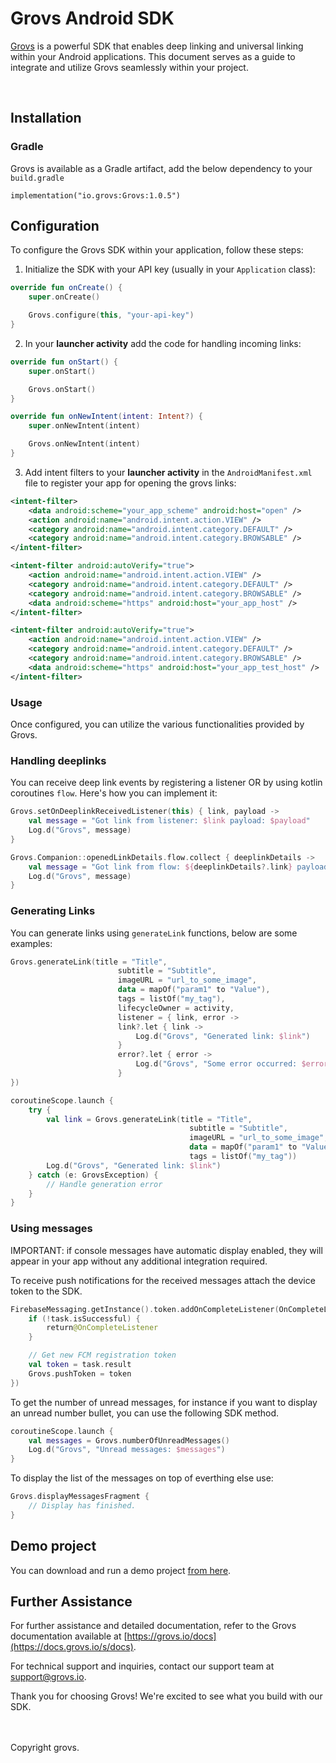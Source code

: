 # Grovs Android SDK

[Grovs](https://grovs.io) is a powerful SDK that enables deep linking and universal linking within your Android applications. This document serves as a guide to integrate and utilize Grovs seamlessly within your project.

<br />

## Installation

### Gradle

Grovs is available as a Gradle artifact, add the below dependency to your `build.gradle`

```
implementation("io.grovs:Grovs:1.0.5")
```

## Configuration

To configure the Grovs SDK within your application, follow these steps:

1. Initialize the SDK with your API key (usually in your `Application` class):

```kotlin
override fun onCreate() {
    super.onCreate()

    Grovs.configure(this, "your-api-key")
}
```

2. In your **launcher activity** add the code for handling incoming links:

```kotlin
override fun onStart() {
    super.onStart()

    Grovs.onStart()
}

override fun onNewIntent(intent: Intent?) {
    super.onNewIntent(intent)

    Grovs.onNewIntent(intent)
}
```

3. Add intent filters to your **launcher activity** in the `AndroidManifest.xml` file to register your app for opening the grovs links:

```xml
<intent-filter>
    <data android:scheme="your_app_scheme" android:host="open" />
    <action android:name="android.intent.action.VIEW" />
    <category android:name="android.intent.category.DEFAULT" />
    <category android:name="android.intent.category.BROWSABLE" />
</intent-filter>

<intent-filter android:autoVerify="true">
    <action android:name="android.intent.action.VIEW" />
    <category android:name="android.intent.category.DEFAULT" />
    <category android:name="android.intent.category.BROWSABLE" />
    <data android:scheme="https" android:host="your_app_host" />
</intent-filter>

<intent-filter android:autoVerify="true">
    <action android:name="android.intent.action.VIEW" />
    <category android:name="android.intent.category.DEFAULT" />
    <category android:name="android.intent.category.BROWSABLE" />
    <data android:scheme="https" android:host="your_app_test_host" />
</intent-filter>
```

### Usage

Once configured, you can utilize the various functionalities provided by Grovs.

### Handling deeplinks

You can receive deep link events by registering a listener OR by using kotlin coroutines `flow`. Here's how you can implement it:

```kotlin
Grovs.setOnDeeplinkReceivedListener(this) { link, payload ->
    val message = "Got link from listener: $link payload: $payload"
    Log.d("Grovs", message)
}
```

```kotlin
Grovs.Companion::openedLinkDetails.flow.collect { deeplinkDetails ->
    val message = "Got link from flow: ${deeplinkDetails?.link} payload: ${deeplinkDetails?.data}"
    Log.d("Grovs", message)
}
```

### Generating Links

You can generate links using `generateLink` functions, below are some examples:

```kotlin
Grovs.generateLink(title = "Title",
                        subtitle = "Subtitle",
                        imageURL = "url_to_some_image",
                        data = mapOf("param1" to "Value"),
                        tags = listOf("my_tag"),
                        lifecycleOwner = activity,
                        listener = { link, error ->
                        link?.let { link ->
                            Log.d("Grovs", "Generated link: $link")
                        }
                        error?.let { error ->
                            Log.d("Grovs", "Some error occurred: $error")
                        }
})
```

```kotlin
coroutineScope.launch {
    try {
        val link = Grovs.generateLink(title = "Title",
                                        subtitle = "Subtitle",
                                        imageURL = "url_to_some_image",
                                        data = mapOf("param1" to "Value"),
                                        tags = listOf("my_tag"))
        Log.d("Grovs", "Generated link: $link")
    } catch (e: GrovsException) {
        // Handle generation error
    }
}
```

### Using messages

IMPORTANT: if console messages have automatic display enabled, they will appear in your app without any additional integration required.

To receive push notifications for the received messages attach the device token to the SDK.

```kotlin
FirebaseMessaging.getInstance().token.addOnCompleteListener(OnCompleteListener { task ->
    if (!task.isSuccessful) {
        return@OnCompleteListener
    }

    // Get new FCM registration token
    val token = task.result
    Grovs.pushToken = token
})
```

To get the number of unread messages, for instance if you want to display an unread number bullet, you can use the following SDK method.

```kotlin
coroutineScope.launch {
    val messages = Grovs.numberOfUnreadMessages()
    Log.d("Grovs", "Unread messages: $messages")
}
```

To display the list of the messages on top of everthing else use:

```kotlin
Grovs.displayMessagesFragment {
    // Display has finished.
}
```

## Demo project

You can download and run a demo project [from here](https://github.com/grovs-io/grovs-android-example-app).

## Further Assistance

For further assistance and detailed documentation, refer to the Grovs documentation available at [https://grovs.io/docs](https://docs.grovs.io/s/docs).

For technical support and inquiries, contact our support team at [support@grovs.io](mailto:support@grovs.io).

Thank you for choosing Grovs! We're excited to see what you build with our SDK.

<br />
<br />
Copyright grovs.
